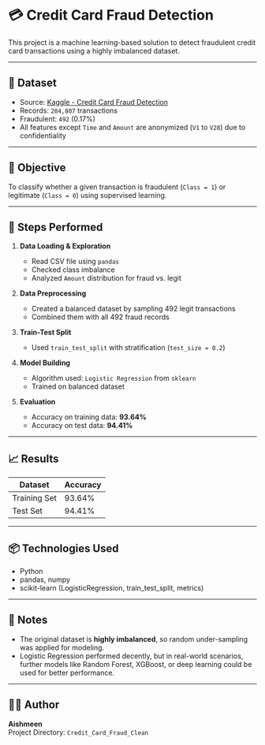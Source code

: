 # 💳 Credit Card Fraud Detection

This project is a machine learning-based solution to detect fraudulent credit card transactions using a highly imbalanced dataset.

---

## 📂 Dataset

- Source: [Kaggle - Credit Card Fraud Detection](https://www.kaggle.com/datasets/mlg-ulb/creditcardfraud)
- Records: `284,807` transactions
- Fraudulent: `492` (0.17%)
- All features except `Time` and `Amount` are anonymized (`V1` to `V28`) due to confidentiality

---

## 🎯 Objective

To classify whether a given transaction is fraudulent (`Class = 1`) or legitimate (`Class = 0`) using supervised learning.

---

## 📌 Steps Performed

1. **Data Loading & Exploration**
   - Read CSV file using `pandas`
   - Checked class imbalance
   - Analyzed `Amount` distribution for fraud vs. legit

2. **Data Preprocessing**
   - Created a balanced dataset by sampling 492 legit transactions
   - Combined them with all 492 fraud records

3. **Train-Test Split**
   - Used `train_test_split` with stratification (`test_size = 0.2`)

4. **Model Building**
   - Algorithm used: `Logistic Regression` from `sklearn`
   - Trained on balanced dataset

5. **Evaluation**
   - Accuracy on training data: **93.64%**
   - Accuracy on test data: **94.41%**

---

## 📈 Results

| Dataset        | Accuracy    |
|----------------|-------------|
| Training Set   | 93.64%      |
| Test Set       | 94.41%      |

---

## 📦 Technologies Used

- Python
- pandas, numpy
- scikit-learn (LogisticRegression, train_test_split, metrics)

---

## 📝 Notes

- The original dataset is **highly imbalanced**, so random under-sampling was applied for modeling.
- Logistic Regression performed decently, but in real-world scenarios, further models like Random Forest, XGBoost, or deep learning could be used for better performance.

---

## 👩‍💻 Author

**Aishmeen**  
Project Directory: `Credit_Card_Fraud_Clean`  
